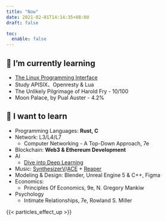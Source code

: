 ```yaml
---
title: "Now"
date: 2021-02-01T14:14:35+08:00
draft: false

toc:
  enable: false
---
```


## 🌱 I’m currently learning

- [The Linux Programming Interface](https://man7.org/tlpi/)
- Study APISIX、Openresty & Lua
- The Unlikely Pilgrimage of Harold Fry - 10/100
- Moon Palace, by Pual Auster - 4.2%

## 🤤 I want to learn

- Programming Languages: **Rust, C**
- Network: L3/L4/L7
  - Computer Networking - A Top-Down Approach, 7e
- Blockchain: **Web3 & Ethereum Development**
- AI
  - [Dive into Deep Learning](https://github.com/d2l-ai/d2l-en)
- Music: [SynthesizerV](https://dreamtonics.com/en/synthesizerv/)/[ACE](https://space.bilibili.com/418030) + [Reaper](https://www.reaper.fm)
- Modeling & Design: Blender, Unreal Engine 5 & C++, Figma
- Economics: 
  - Principles Of Economics, 9e, N. Gregory Mankiw
- Psychology
  - Intimate Relationships, 7e, Rowland S. Miller

{{< particles_effect_up  >}}
